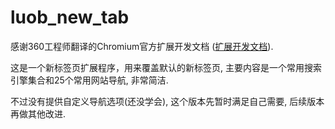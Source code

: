 # luob_new_tab

  感谢360工程师翻译的Chromium官方扩展开发文档 ([扩展开发文档](http://open.chrome.360.cn/extension_dev/overview.html )).
  
  这是一个新标签页扩展程序，用来覆盖默认的新标签页, 主要内容是一个常用搜索引擎集合和25个常用网站导航, 非常简洁.
  
  不过没有提供自定义导航选项(还没学会), 这个版本先暂时满足自己需要, 后续版本再做其他改进.   

